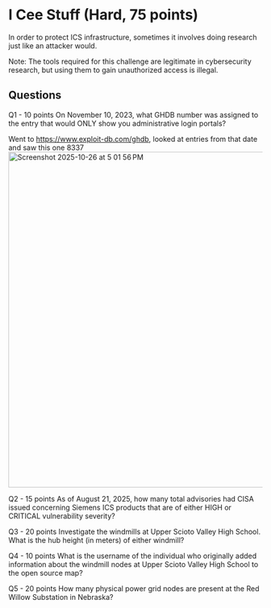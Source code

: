 # I Cee Stuff (Hard, 75 points)

In order to protect ICS infrastructure, sometimes it involves doing research just like an attacker would.

Note: The tools required for this challenge are legitimate in cybersecurity research, but using them to gain unauthorized access is illegal.

## Questions
Q1 - 10 points
On November 10, 2023, what GHDB number was assigned to the entry that would ONLY show you administrative login portals?

Went to https://www.exploit-db.com/ghdb, looked at entries from that date and saw this one
8337
<img width="1224" height="666" alt="Screenshot 2025-10-26 at 5 01 56 PM" src="https://github.com/user-attachments/assets/9756753f-1556-4cac-8d50-7aafaabc5af6" />

Q2 - 15 points
As of August 21, 2025, how many total advisories had CISA issued concerning Siemens ICS products that are of either HIGH or CRITICAL vulnerability severity?

Q3 - 20 points
Investigate the windmills at Upper Scioto Valley High School. What is the hub height (in meters) of either windmill?

Q4 - 10 points
What is the username of the individual who originally added information about the windmill nodes at Upper Scioto Valley High School to the open source map?

Q5 - 20 points
How many physical power grid nodes are present at the Red Willow Substation in Nebraska?

